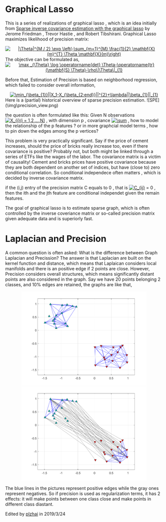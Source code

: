 # Graphical Lasso
This is a series of realizations of graphical lasso , which is an idea initially from [Sparse inverse covariance estimation with the graphical lasso](http://statweb.stanford.edu/~tibs/ftp/graph.pdf) by Jerome Friedman , Trevor Hastie , and Robert Tibshirani.
Graphical Lasso maximizes likelihood of precision matrix:
<div align ="center"><a href="https://www.codecogs.com/eqnedit.php?latex=|\Theta|^{M&space;/&space;2}&space;\exp&space;\left(-\sum_{m=1}^{M}&space;\frac{1}{2}&space;\mathbf{X}(m)^{T}&space;\Theta&space;\mathbf{X}(m)\right)" target="_blank"><img src="https://latex.codecogs.com/gif.latex?|\Theta|^{M&space;/&space;2}&space;\exp&space;\left(-\sum_{m=1}^{M}&space;\frac{1}{2}&space;\mathbf{X}(m)^{T}&space;\Theta&space;\mathbf{X}(m)\right)" title="|\Theta|^{M / 2} \exp \left(-\sum_{m=1}^{M} \frac{1}{2} \mathbf{X}(m)^{T} \Theta \mathbf{X}(m)\right)" /></a></div>
The objective can be formulated as,
<div align="center"><a href="https://www.codecogs.com/eqnedit.php?latex=\max&space;_{\Theta}&space;\log&space;\operatorname{det}&space;\Theta-\operatorname{tr}(\mathbf{S}&space;\Theta)-\rho\|\Theta\|_{1}" target="_blank"><img src="https://latex.codecogs.com/gif.latex?\max&space;_{\Theta}&space;\log&space;\operatorname{det}&space;\Theta-\operatorname{tr}(\mathbf{S}&space;\Theta)-\rho\|\Theta\|_{1}" title="\max _{\Theta} \log \operatorname{det} \Theta-\operatorname{tr}(\mathbf{S} \Theta)-\rho\|\Theta\|_{1}" /></a></div>


Before that, Estimation of Precision is based on neighborhood regression, which failed to consider overall information,
<div align="center">
<a href="https://www.codecogs.com/eqnedit.php?latex=\min_{\beta_{1}}||X_1-X_{\beta_{2:end}}||^{2}&plus;\lambda||\beta_{1}||_{1}" target="_blank"><img src="https://latex.codecogs.com/gif.latex?\min_{\beta_{1}}||X_1-X_{\beta_{2:end}}||^{2}&plus;\lambda||\beta_{1}||_{1}" title="\min_{\beta_{1}}||X_1-X_{\beta_{2:end}}||^{2}+\lambda||\beta_{1}||_{1}" /></a>
</div>
 Here is a (partial) historical overview of sparse precision estimation.
 ![SPE](\img\precision_view.png)

the question is often formulated like this: Given N observations <a href="https://www.codecogs.com/eqnedit.php?latex=X_{i}(i&space;=&space;1,2,...,N)" target="_blank"><img src="https://latex.codecogs.com/gif.latex?X_{i}(i&space;=&space;1,2,...,N)" title="X_{i}(i = 1,2,...,N)" /></a> , with dimension p , covariance <a href="https://www.codecogs.com/eqnedit.php?latex=\sum" target="_blank"><img src="https://latex.codecogs.com/gif.latex?\sum" title="\sum" /></a> , how to model the relationship of the p features ? or in more graphcial model terms , how to pin down the edges among the p vertices?

This problem is very practically significant. Say if the price of cement increases, should the price of bricks really increase too, even if there covariance is positive? Probably not, but both might be linked through a series of ETFs like the wages of the labor. The covariance matrix is a victim of causality! Cement and bricks prices have positive covariance because they are both dependent on another set of indices, but have (close to) zero conditional correlation. So conditional independece often matters , which is decided by inverse covariance  matrix.

if the (i,j) entry of the precision matrix C equals to 0 , that is <a href="https://www.codecogs.com/eqnedit.php?latex=C_{ij}" target="_blank"><img src="https://latex.codecogs.com/gif.latex?C_{ij}" title="C_{ij}" /></a> = 0 ,  then the ith and the jth feature are conditional independet given the remain features.

The goal of graphical lasso is to estimate sparse graph, which is often controlled by the inverse coveriance matrix or so-called precision matrix given adequate data and is superiorly fast.

# Laplacian and Precision

A common question is often asked: What is the difference between Graph Laplacian and Precission? The answer is that Laplacian are built on the kernel function and distance, which means that Laplaican considers local manifolds and there is an  positive edge if 2 points are close. However, Precision considers overall structures, which means significantly distant points are also considered in the graph. Say we have 20 points belonging 2 classes, and 10% edges are retained, the graphs are like that,

<div align="center">
    <img src="/img/laplacian.png"   width="400"/>
    <img src="/img/precision.png"   width="400"/>
</div>

The blue lines in the pictures represent positive edges while the gray ones represent negatives. So if precision is used as regularization terms, it has 2 effects: it will make points between one class close and make points in different class diastant.


Edited by [plzhai](https://plzhai.github.io) in 2019/3/24

